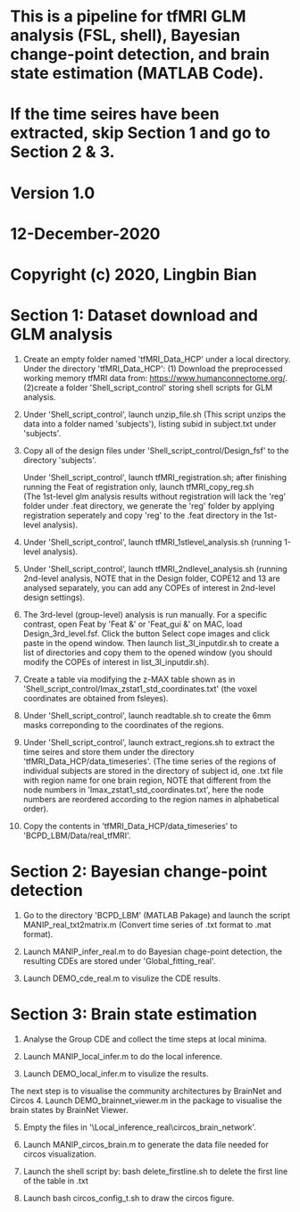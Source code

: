 # This is a pipeline for tfMRI GLM analysis (FSL, shell), Bayesian change-point detection, and brain state estimation (MATLAB Code).
# If the time seires have been extracted, skip Section 1 and go to Section 2 & 3.
#
# Version 1.0 
# 12-December-2020
# Copyright (c) 2020, Lingbin Bian


# Section 1: Dataset download and GLM analysis

1. Create an empty folder named 'tfMRI_Data_HCP' under a local directory. 
   Under the directory 'tfMRI_Data_HCP': (1) Download the preprocessed working memory tfMRI data from: https://www.humanconnectome.org/.
   (2)create a folder 'Shell_script_control' storing shell scripts for GLM analysis.

2. Under 'Shell_script_control', launch unzip_file.sh (This script unzips the data into a folder named 'subjects'), listing subid in subject.txt under 'subjects'.
   
3. Copy all of the design files under 'Shell_script_control/Design_fsf' to the directory 'subjects'. 
   
   Under 'Shell_script_control', launch tfMRI_registration.sh; after finishing running the Feat of registration only, launch tfMRI_copy_reg.sh   
   (The 1st-level glm analysis results without registration will lack the 'reg' folder under .feat directory, 
    we generate the 'reg' folder by applying registration seperately and copy 'reg' to the .feat directory in the 1st-level analysis).

4. Under 'Shell_script_control', launch tfMRI_1stlevel_analysis.sh (running 1-level analysis).

5. Under 'Shell_script_control', launch tfMRI_2ndlevel_analysis.sh 
   (running 2nd-level analysis, NOTE that in the Design folder, COPE12 and 13 are analysed separately,
    you can add any COPEs of interest in 2nd-level design settings).

6. The 3rd-level (group-level) analysis is run manually. For a specific contrast, open Feat by 'Feat &' or 'Feat_gui &' on MAC, load Design_3rd_level.fsf.
   Click the button Select cope images and click paste in the opend window. 
   Then launch list_3l_inputdir.sh to create a list of directories and copy them to the opened window 
   (you should modify the COPEs of interest in list_3l_inputdir.sh).

7. Create a table via modifying the z-MAX table shown as in 'Shell_script_control/Imax_zstat1_std_coordinates.txt' 
   (the voxel coordinates are obtained from fsleyes).

8. Under 'Shell_script_control', launch readtable.sh to create the 6mm masks correponding to the coordinates of the regions.

9. Under 'Shell_script_control', launch extract_regions.sh to extract the time seires and store them under the directory 'tfMRI_Data_HCP/data_timeseries'.
   (The time series of the regions of individual subjects are stored in the directory of subject id, one .txt file with region name for one brain region,
    NOTE that different from the node numbers in 'Imax_zstat1_std_coordinates.txt', here the node numbers are reordered according to the region names in alphabetical order).
10. Copy the contents in 'tfMRI_Data_HCP/data_timeseries' to 'BCPD_LBM/Data/real_tfMRI'.


# Section 2: Bayesian change-point detection

1. Go to the directory 'BCPD_LBM' (MATLAB Pakage) and launch the script MANIP_real_txt2matrix.m (Convert time series of .txt format to .mat format).

2. Launch MANIP_infer_real.m to do Bayesian chage-point detection, the resulting CDEs are stored under 'Global_fitting_real'.

3. Launch DEMO_cde_real.m to visulize the CDE results.

# Section 3: Brain state estimation

1. Analyse the Group CDE and collect the time steps at local minima.

2. Launch MANIP_local_infer.m to do the local inference.

3. Launch DEMO_local_infer.m to visulize the results.

The next step is to visualise the community architectures by BrainNet and Circos
4. Launch DEMO_brainnet_viewer.m in the package to visualise the brain states by BrainNet Viewer. 

5. Empty the files in '\Local_inference_real\circos_brain_network'.

6. Launch MANIP_circos_brain.m to generate the data file needed for circos visualization.

7. Launch the shell script by: bash delete_firstline.sh to delete the first line of the table in .txt

8. Launch bash circos_config_t.sh to draw the circos figure. 


